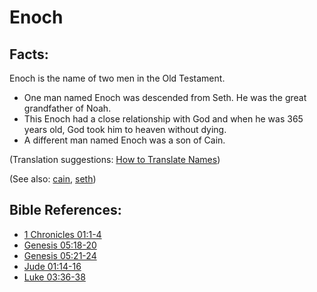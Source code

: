 # Enoch #

## Facts: ##

Enoch is the name of two men in the Old Testament.

* One man named Enoch was descended from Seth. He was the great grandfather of Noah.
* This Enoch had a close relationship with God and when he was 365 years old, God took him to heaven without dying.
* A different man named Enoch was a son of Cain.

(Translation suggestions: [How to Translate Names](https://git.door43.org/Door43/en-ta-translate-vol1/src/master/content/translate_names.md))

(See also: [cain](../other/cain.md), [seth](../other/seth.md))

## Bible References: ##

* [1 Chronicles 01:1-4](https://door43.org/en/bible/notes/1ch/01/01)
* [Genesis 05:18-20](https://door43.org/en/bible/notes/gen/05/18)
* [Genesis 05:21-24](https://door43.org/en/bible/notes/gen/05/21)
* [Jude 01:14-16](https://door43.org/en/bible/notes/jud/01/14)
* [Luke 03:36-38](https://door43.org/en/bible/notes/luk/03/36)


